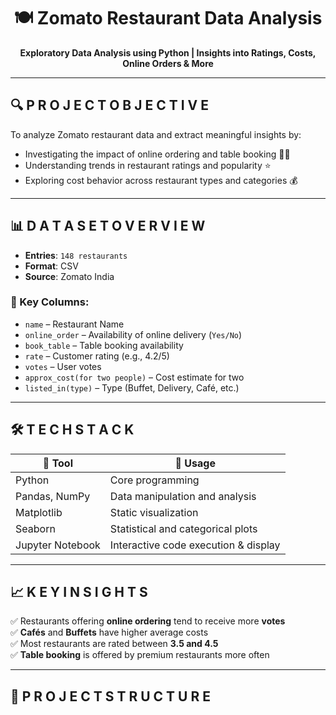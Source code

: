 <h1 align="center">🍽️ Zomato Restaurant Data Analysis</h1>

<p align="center">
  <strong>Exploratory Data Analysis using Python | Insights into Ratings, Costs, Online Orders & More</strong>
</p>

---

## 🔍  P R O J E C T   O B J E C T I V E

To analyze Zomato restaurant data and extract meaningful insights by:

- Investigating the impact of online ordering and table booking 🛒📅  
- Understanding trends in restaurant ratings and popularity ⭐  
- Exploring cost behavior across restaurant types and categories 💰  

---

## 📊  D A T A S E T   O V E R V I E W

- **Entries**: `148 restaurants`  
- **Format**: CSV  
- **Source**: Zomato India  

### 🧾 Key Columns:
- `name` – Restaurant Name  
- `online_order` – Availability of online delivery (`Yes/No`)  
- `book_table` – Table booking availability  
- `rate` – Customer rating (e.g., 4.2/5)  
- `votes` – User votes  
- `approx_cost(for two people)` – Cost estimate for two  
- `listed_in(type)` – Type (Buffet, Delivery, Café, etc.)

---

## 🛠️  T E C H   S T A C K

| 🧠 Tool         | 📌 Usage                              |
|----------------|----------------------------------------|
| Python         | Core programming                       |
| Pandas, NumPy  | Data manipulation and analysis         |
| Matplotlib     | Static visualization                   |
| Seaborn        | Statistical and categorical plots      |
| Jupyter Notebook | Interactive code execution & display |

---

## 📈  K E Y   I N S I G H T S

✅ Restaurants offering **online ordering** tend to receive more **votes**  
✅ **Cafés** and **Buffets** have higher average costs  
✅ Most restaurants are rated between **3.5 and 4.5**  
✅ **Table booking** is offered by premium restaurants more often  

---

## 📂  P R O J E C T   S T R U C T U R E

